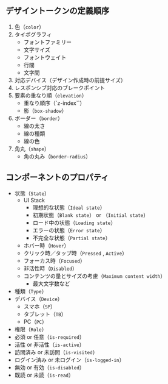 ## デザイントークンの定義順序

1. 色（`color`）
2. タイポグラフィ
	- フォントファミリー
	- 文字サイズ
	- フォントウェイト
	- 行間
	- 文字間
3. 対応デバイス（デザイン作成時の前提サイズ）
4. レスポンシブ対応のブレークポイント
5. 要素の重なり順（`elevation`）
	- 重なり順序（`z-index``）
	- 影（`box-shadow`）
6. ボーダー（`border`）
	- 線の太さ
	- 線の種類
	- 線の色
7. 角丸（`shape`）
	- 角の丸み（`border-radius`）

## コンポーネントのプロパティ
- 状態（`State`）
	- UI Stack
		- 理想的な状態（`Ideal state`）
		- 初期状態（`Blank state`） or （`Initial state`）
		- ロード中の状態（`Loading state`）
		- エラーの状態（`Error state`）
		- 不完全な状態（`Partial state`）
	- ホバー時（`Hover`）
	- クリック時／タップ時（`Pressed` , `Active`）
	- フォーカス時（`Focused`）
	- 非活性時（`Disabled`）
	- コンテンツの量とサイズの考慮（`Maximum content width`）
		- 最大文字数など
- 種類（`Type`）
- デバイス（`Device`）
	- スマホ（`SP`）
	- タブレット（`TB`）
	- PC（`PC`）
- 権限（`Role`）
- 必須 or 任意（`is-required`）
- 活性 or 非活性（`is-active`）
- 訪問済み or 未訪問（`is-visited`）
- ログイン済み or 未ログイン（`is-logged-in`）
- 無効 or 有効（`is-disabled`）
- 既読 or 未読（`is-read`）



